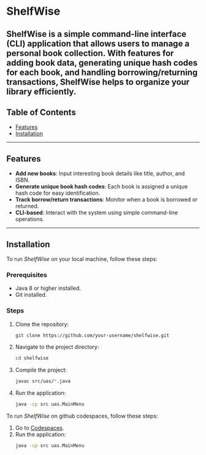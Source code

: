 # ShelfWise

ShelfWise is a simple command-line interface (CLI) application that allows users to manage a personal book collection. With features for adding book data, generating unique hash codes for each book, and handling borrowing/returning transactions, ShelfWise helps to organize your library efficiently.
---

## Table of Contents

- [Features](#features)
- [Installation](#installation)

---

## Features

- **Add new books**: Input interesting book details like title, author, and ISBN.
- **Generate unique book hash codes**: Each book is assigned a unique hash code for easy identification.
- **Track borrow/return transactions**: Monitor when a book is borrowed or returned.
- **CLI-based**: Interact with the system using simple command-line operations.

---

## Installation

To run *ShelfWise* on your local machine, follow these steps:

### Prerequisites

- Java 8 or higher installed. 
- Git installed.

### Steps

1. Clone the repository:
   ```bash
   git clone https://github.com/your-username/shelfwise.git
2. Navigate to the project directory:
   ```bash
   cd shelfwise
3. Compile the project:
   ```bash
   javac src/uas/*.java
4. Run the application:
   ```bash
   java -cp src uas.MainMenu

To run *ShelfWise* on  github codespaces, follow these steps:
1. Go to [Codespaces](https://jubilant-barnacle-r4p7xj7wpvvgh54j6.github.dev/).
2. Run the application:
   ```bash
   java -cp src uas.MainMenu
